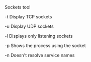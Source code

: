 Sockets tool

-t
Display TCP sockets

-u
Display UDP sockets

-l
Displays only listening sockets

-p
Shows the process using the socket

-n
Doesn't resolve service names